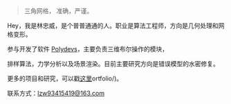 > 三角网格，
> 准确，严谨。

Hey，我是林忠威，是个普普通通的人。职业是算法工程师，方向是几何处理和网格变形。

参与开发了软件 [Polydevs](http://www.plydevs.cn/)，主要负责三维布尔操作的模块，

排样算法，力学分析以及场景渲染。目前主要研究方向是错误模型的水密修复。


更多的项目和研究，可以戳[这里](http://extrelin.github.io/p)ortfolio/)。


联系方式：lzw93415419@163.com

